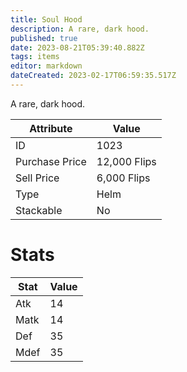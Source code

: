 ```yaml
---
title: Soul Hood
description: A rare, dark hood.
published: true
date: 2023-08-21T05:39:40.882Z
tags: items
editor: markdown
dateCreated: 2023-02-17T06:59:35.517Z
---
```


A rare, dark hood.

|Attribute|Value|
|-|-|
|ID|1023|
|Purchase Price|12,000 Flips|
|Sell Price|6,000 Flips|
|Type|Helm|
|Stackable|No|

# Stats
|Stat|Value|
|-|-|
|Atk|14|
|Matk|14|
|Def|35|
|Mdef|35|
